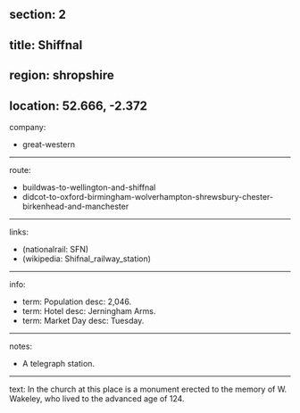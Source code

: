 section: 2
----
title: Shiffnal
----
region: shropshire
----
location: 52.666, -2.372
----
company:
- great-western
----
route:
- buildwas-to-wellington-and-shiffnal
- didcot-to-oxford-birmingham-wolverhampton-shrewsbury-chester-birkenhead-and-manchester
----
links:
- (nationalrail: SFN)
- (wikipedia: Shifnal_railway_station)
----
info:
- term: Population
  desc: 2,046.
- term: Hotel
  desc: Jerningham Arms.
- term: Market Day
  desc: Tuesday.
----
notes:
- A telegraph station.
----
text: In the church at this place is a monument erected to the memory of W. Wakeley, who lived to the advanced age of 124.
